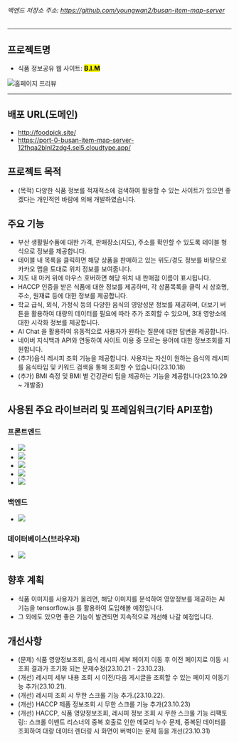 ###### 백엔드 저장소 주소: https://github.com/youngwan2/busan-item-map-server
---


## 프로젝트명
- 식품 정보공유 웹 사이트: <mark><b>B.I.M</b></mark>
<p style="text-aligin:center">
  <img src="https://github.com/youngwan2/busan_item_map/assets/107159871/256f8cdf-6e65-412b-8a45-4f43d2313e91" alt="홈페이지 프리뷰"/>
  </p>

---

## 배포 URL(도메인)
- <a href="http://foodpick.site/" target="_blank">http://foodpick.site/</a>
- <a href="https://port-0-busan-item-map-server-12fhqa2blnl2zdg4.sel5.cloudtype.app/" target="_blank">https://port-0-busan-item-map-server-12fhqa2blnl2zdg4.sel5.cloudtype.app/</a>

## 프로젝트 목적
- (목적) 다양한 식품 정보를 적재적소에 검색하여 활용할 수 있는 사이트가 있으면 좋겠다는 개인적인 바람에 의해 개발하였습니다. 

## 주요 기능
- 부산 생활필수품에 대한 가격, 판매장소(지도), 주소를 확인할 수 있도록 테이블 형식으로 정보를 제공합니다.
- 테이블 내 목록을 클릭하면 해당 상품을 판매하고 있는 위도/경도 정보를 바탕으로 카카오 맵을 토대로 위치 정보를 보여줍니다.
- 지도 내 마커 위에 마우스 호버하면 해당 위치 내 판매점 이름이 표시됩니다.
- HACCP 인증을 받은 식품에 대한 정보를 제공하며, 각 상품목록을 클릭 시 상호명, 주소, 원재료 등에 대한 정보를 제공합니다.
- 학교 급식, 외식, 가정식 등의 다양한 음식의 영양성분 정보를 제공하며, 더보기 버튼을 활용하여 대량의 데이터를 필요에 따라 추가 조회할 수 있으며, 3대 영양소에 대한 시각화 정보를 제공합니다.
- AI Chat 을 활용하여 유동적으로 사용자가 원하는 질문에 대한 답변을 제공합니다.
- 네이버 지식백과 API와 연동하여 사이트 이용 중 모르는 용어에 대한 정보조회를 지원합니다.
- (추가)음식 레시피 조회 기능을 제공합니다. 사용자는 자신이 원하는 음식의 레시피를 음식타입 및 키워드 검색을 통해 조회할 수 있습니다(23.10.18)
- (추가) BMI 측정 및 BMI 별 건강관리 팁을 제공하는 기능을 제공합니다(23.10.29 ~ 개발중)

## 사용된 주요 라이브러리 및 프레임워크(기타 API포함)
### 프론트엔드
- <img src="https://img.shields.io/badge/React-61DAFB?style=for-the-badge&logo=react&logoColor=white">
- <img src="https://img.shields.io/badge/Typescript-3178C6?style=for-the-badge&logo=typescript&logoColor=white">
- <img src="https://img.shields.io/badge/Redux toolkit-764ABC?style=for-the-badge&logo=redux&logoColor=white">
- <img src="https://img.shields.io/badge/Recoil-3578E5?style=for-the-badge&logo=recoil&logoColor=white">
- <img src="https://img.shields.io/badge/Chart.js-FF6384?style=for-the-badge&logo=chartjs&logoColor=white">

### 백엔드
- <img src="https://img.shields.io/badge/Express-000000?style=for-the-badge&logo=express&logoColor=white">
  
### 데이터베이스(브라우저)
- <img src="https://img.shields.io/badge/indexed DB-003545?style=for-the-badge&logo=indexeddb&logoColor=white">

## 향후 계획
- 식품 이미지를 사용자가 올리면, 해당 이미지를 분석하여 영양정보를 제공하는 AI 기능을 tensorflow.js 를 활용하여 도입해볼 예정입니다.
- 그 외에도 있으면 좋은 기능이 발견되면 지속적으로 개선해 나갈 예정입니다.


## 개선사항 
- (문제) 식품 영양정보조회, 음식 레시피 세부 페이지 이동 후 이전 페이지로 이동 시 조회 결과가 초기화 되는 문제수정(23.10.21 - 23.10.23).
- (개선) 레시피 세부 내용 조회 시 이전/다음 게시글을 조회할 수 있는 페이지 이동기능 추가(23.10.21).
- (개선) 레시피 조회 시 무한 스크롤 기능 추가.(23.10.22).
- (개선) HACCP 제품 정보조회 시 무한 스크롤 기능 추가(23.10.23)
- (개선) HACCP, 식품 영양정보조회, 레시피 정보 조회 시 무한 스크롤 기능 리팩토링:: 스크롤 이벤트 리스너의 중복 호출로 인한 메모리 누수 문제, 중복된 데이터를 조회하여 대량 데이터 렌더링 시 화면이 버벅이는 문제 등을 개선(23.10.31)
